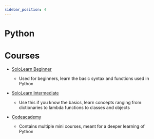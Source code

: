 ```yaml
---
sidebar_position: 4
---
```


# Python

# Courses
- [SoloLearn Beginner](https://www.sololearn.com/learn/courses/python-introduction)
  * Used for beginners, learn the basic syntax and functions used in Python

- [SoloLearn Intermediate](https://www.sololearn.com/learn/courses/python-intermediate)
  * Use this if you know the basics, learn concepts ranging from dictionaries to lambda functions to classes and objects

- [Codeacademy](https://www.codecademy.com/catalog/language/python)
  *  Contains multiple mini courses, meant for a deeper learning of Python
